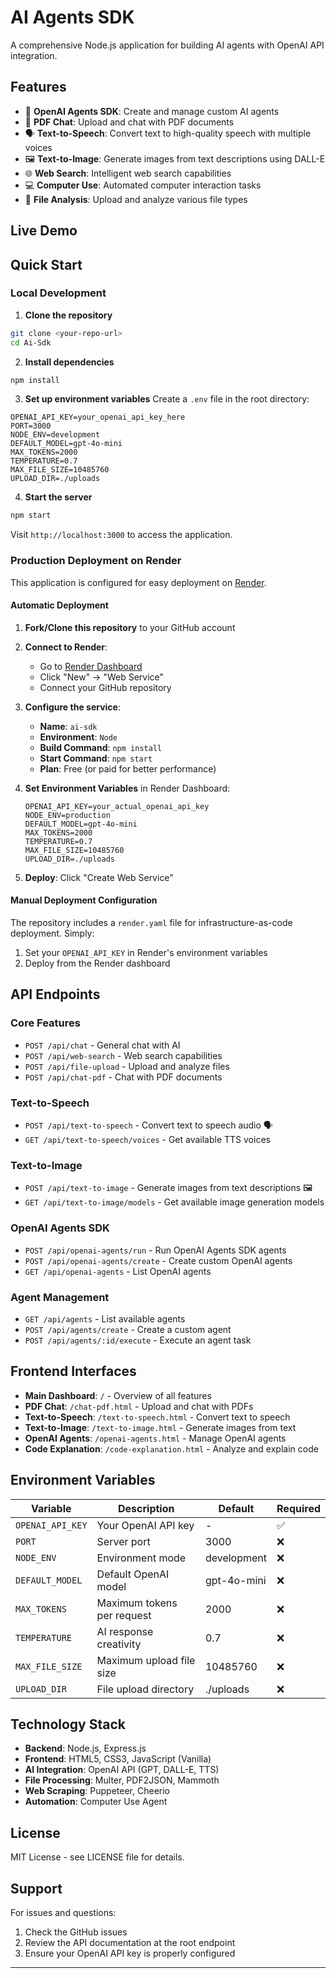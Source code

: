 # AI Agents SDK

A comprehensive Node.js application for building AI agents with OpenAI API integration.

## Features

- 🤖 **OpenAI Agents SDK**: Create and manage custom AI agents
- 📄 **PDF Chat**: Upload and chat with PDF documents
- 🗣️ **Text-to-Speech**: Convert text to high-quality speech with multiple voices
- 🖼️ **Text-to-Image**: Generate images from text descriptions using DALL-E
- 🌐 **Web Search**: Intelligent web search capabilities
- 💻 **Computer Use**: Automated computer interaction tasks
- 📁 **File Analysis**: Upload and analyze various file types

## Live Demo



## Quick Start

### Local Development

1. **Clone the repository**
```bash
git clone <your-repo-url>
cd Ai-Sdk
```

2. **Install dependencies**
```bash
npm install
```

3. **Set up environment variables**
Create a `.env` file in the root directory:
```env
OPENAI_API_KEY=your_openai_api_key_here
PORT=3000
NODE_ENV=development
DEFAULT_MODEL=gpt-4o-mini
MAX_TOKENS=2000
TEMPERATURE=0.7
MAX_FILE_SIZE=10485760
UPLOAD_DIR=./uploads
```

4. **Start the server**
```bash
npm start
```

Visit `http://localhost:3000` to access the application.

### Production Deployment on Render

This application is configured for easy deployment on [Render](https://render.com).

#### Automatic Deployment

1. **Fork/Clone this repository** to your GitHub account

2. **Connect to Render**:
   - Go to [Render Dashboard](https://dashboard.render.com)
   - Click "New" → "Web Service"
   - Connect your GitHub repository

3. **Configure the service**:
   - **Name**: `ai-sdk`
   - **Environment**: `Node`
   - **Build Command**: `npm install`
   - **Start Command**: `npm start`
   - **Plan**: Free (or paid for better performance)

4. **Set Environment Variables** in Render Dashboard:
   ```
   OPENAI_API_KEY=your_actual_openai_api_key
   NODE_ENV=production
   DEFAULT_MODEL=gpt-4o-mini
   MAX_TOKENS=2000
   TEMPERATURE=0.7
   MAX_FILE_SIZE=10485760
   UPLOAD_DIR=./uploads
   ```

5. **Deploy**: Click "Create Web Service"

#### Manual Deployment Configuration

The repository includes a `render.yaml` file for infrastructure-as-code deployment. Simply:

1. Set your `OPENAI_API_KEY` in Render's environment variables
2. Deploy from the Render dashboard

## API Endpoints

### Core Features
- `POST /api/chat` - General chat with AI
- `POST /api/web-search` - Web search capabilities  
- `POST /api/file-upload` - Upload and analyze files
- `POST /api/chat-pdf` - Chat with PDF documents

### Text-to-Speech
- `POST /api/text-to-speech` - Convert text to speech audio 🗣️
- `GET /api/text-to-speech/voices` - Get available TTS voices

### Text-to-Image  
- `POST /api/text-to-image` - Generate images from text descriptions 🖼️
- `GET /api/text-to-image/models` - Get available image generation models

### OpenAI Agents SDK
- `POST /api/openai-agents/run` - Run OpenAI Agents SDK agents
- `POST /api/openai-agents/create` - Create custom OpenAI agents
- `GET /api/openai-agents` - List OpenAI agents

### Agent Management
- `GET /api/agents` - List available agents
- `POST /api/agents/create` - Create a custom agent
- `POST /api/agents/:id/execute` - Execute an agent task

## Frontend Interfaces

- **Main Dashboard**: `/` - Overview of all features
- **PDF Chat**: `/chat-pdf.html` - Upload and chat with PDFs
- **Text-to-Speech**: `/text-to-speech.html` - Convert text to speech
- **Text-to-Image**: `/text-to-image.html` - Generate images from text
- **OpenAI Agents**: `/openai-agents.html` - Manage OpenAI agents
- **Code Explanation**: `/code-explanation.html` - Analyze and explain code

## Environment Variables

| Variable | Description | Default | Required |
|----------|-------------|---------|----------|
| `OPENAI_API_KEY` | Your OpenAI API key | - | ✅ |
| `PORT` | Server port | 3000 | ❌ |
| `NODE_ENV` | Environment mode | development | ❌ |
| `DEFAULT_MODEL` | Default OpenAI model | gpt-4o-mini | ❌ |
| `MAX_TOKENS` | Maximum tokens per request | 2000 | ❌ |
| `TEMPERATURE` | AI response creativity | 0.7 | ❌ |
| `MAX_FILE_SIZE` | Maximum upload file size | 10485760 | ❌ |
| `UPLOAD_DIR` | File upload directory | ./uploads | ❌ |

## Technology Stack

- **Backend**: Node.js, Express.js
- **Frontend**: HTML5, CSS3, JavaScript (Vanilla)
- **AI Integration**: OpenAI API (GPT, DALL-E, TTS)
- **File Processing**: Multer, PDF2JSON, Mammoth
- **Web Scraping**: Puppeteer, Cheerio
- **Automation**: Computer Use Agent

## License

MIT License - see LICENSE file for details.

## Support

For issues and questions:
1. Check the GitHub issues
2. Review the API documentation at the root endpoint
3. Ensure your OpenAI API key is properly configured

---


